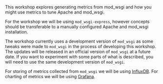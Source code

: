 This workshop explores generating metrics from mod_wsgi and how you might use metrics to tune Apache and mod_wsgi.

For the workshop we will be using `mod_wsgi-express`, however concepts should be transferable to a manually configured Apache and mod_wsgi installation.

The workshop currently uses a development version of `mod_wsgi` as some tweaks were made to `mod_wsgi` in the process of developing this workshop. The updates will be released in an official version of `mod_wsgi` at a future date. If you want to experiment with some parts of what is described, you will need to use the same development version of `mod_wsgi`.

For storing of metrics collected from `mod_wsgi` we will be using [InfluxDB](https://www.influxdata.com/). For charting of metrics we will be using [Grafana](https://grafana.com/).
